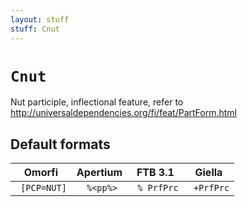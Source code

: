 ```yaml
---
layout: stuff
stuff: Cnut
---
```

# ` Cnut `

Nut participle, inflectional feature, refer to http://universaldependencies.org/fi/feat/PartForm.html

## Default formats
| Omorfi | Apertium | FTB 3.1 | Giella |
|:------:|:--------:|:-------:|:------:|
| ` [PCP=NUT]` | ` %<pp%>` | ` % PrfPrc` | ` +PrfPrc`  |
